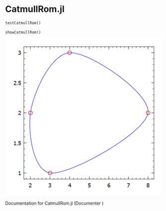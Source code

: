 # CatmullRom.jl


```
testCatmullRom()
```

```@doc
showCatmullRom()
```

![Alt text](CatmullRom.png?raw=true "Title")

Documentation for CatmullRom.jl
(Documenter )

